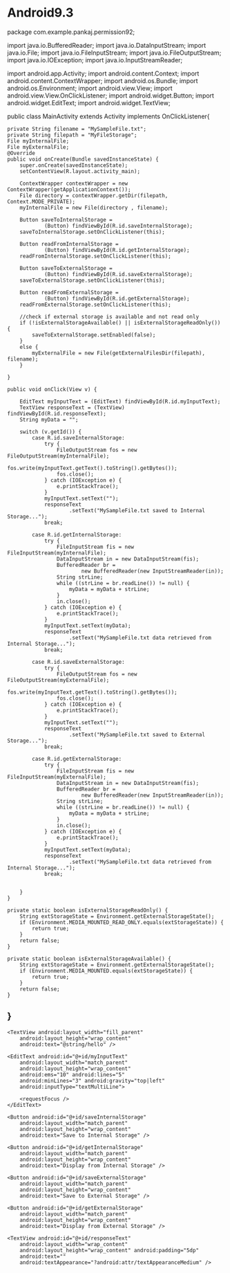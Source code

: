 # Android9.3
package com.example.pankaj.permission92;

import java.io.BufferedReader;
import java.io.DataInputStream;
import java.io.File;
import java.io.FileInputStream;
import java.io.FileOutputStream;
import java.io.IOException;
import java.io.InputStreamReader;

import android.app.Activity;
import android.content.Context;
import android.content.ContextWrapper;
import android.os.Bundle;
import android.os.Environment;
import android.view.View;
import android.view.View.OnClickListener;
import android.widget.Button;
import android.widget.EditText;
import android.widget.TextView;

public class MainActivity extends Activity implements OnClickListener{

    private String filename = "MySampleFile.txt";
    private String filepath = "MyFileStorage";
    File myInternalFile;
    File myExternalFile;
    @Override
    public void onCreate(Bundle savedInstanceState) {
        super.onCreate(savedInstanceState);
        setContentView(R.layout.activity_main);

        ContextWrapper contextWrapper = new ContextWrapper(getApplicationContext());
        File directory = contextWrapper.getDir(filepath, Context.MODE_PRIVATE);
        myInternalFile = new File(directory , filename);

        Button saveToInternalStorage =
                (Button) findViewById(R.id.saveInternalStorage);
        saveToInternalStorage.setOnClickListener(this);

        Button readFromInternalStorage =
                (Button) findViewById(R.id.getInternalStorage);
        readFromInternalStorage.setOnClickListener(this);

        Button saveToExternalStorage =
                (Button) findViewById(R.id.saveExternalStorage);
        saveToExternalStorage.setOnClickListener(this);

        Button readFromExternalStorage =
                (Button) findViewById(R.id.getExternalStorage);
        readFromExternalStorage.setOnClickListener(this);

        //check if external storage is available and not read only
        if (!isExternalStorageAvailable() || isExternalStorageReadOnly()) {
            saveToExternalStorage.setEnabled(false);
        }
        else {
            myExternalFile = new File(getExternalFilesDir(filepath), filename);
        }

    }

    public void onClick(View v) {

        EditText myInputText = (EditText) findViewById(R.id.myInputText);
        TextView responseText = (TextView) findViewById(R.id.responseText);
        String myData = "";

        switch (v.getId()) {
            case R.id.saveInternalStorage:
                try {
                    FileOutputStream fos = new FileOutputStream(myInternalFile);
                    fos.write(myInputText.getText().toString().getBytes());
                    fos.close();
                } catch (IOException e) {
                    e.printStackTrace();
                }
                myInputText.setText("");
                responseText
                        .setText("MySampleFile.txt saved to Internal Storage...");
                break;

            case R.id.getInternalStorage:
                try {
                    FileInputStream fis = new FileInputStream(myInternalFile);
                    DataInputStream in = new DataInputStream(fis);
                    BufferedReader br =
                            new BufferedReader(new InputStreamReader(in));
                    String strLine;
                    while ((strLine = br.readLine()) != null) {
                        myData = myData + strLine;
                    }
                    in.close();
                } catch (IOException e) {
                    e.printStackTrace();
                }
                myInputText.setText(myData);
                responseText
                        .setText("MySampleFile.txt data retrieved from Internal Storage...");
                break;

            case R.id.saveExternalStorage:
                try {
                    FileOutputStream fos = new FileOutputStream(myExternalFile);
                    fos.write(myInputText.getText().toString().getBytes());
                    fos.close();
                } catch (IOException e) {
                    e.printStackTrace();
                }
                myInputText.setText("");
                responseText
                        .setText("MySampleFile.txt saved to External Storage...");
                break;

            case R.id.getExternalStorage:
                try {
                    FileInputStream fis = new FileInputStream(myExternalFile);
                    DataInputStream in = new DataInputStream(fis);
                    BufferedReader br =
                            new BufferedReader(new InputStreamReader(in));
                    String strLine;
                    while ((strLine = br.readLine()) != null) {
                        myData = myData + strLine;
                    }
                    in.close();
                } catch (IOException e) {
                    e.printStackTrace();
                }
                myInputText.setText(myData);
                responseText
                        .setText("MySampleFile.txt data retrieved from Internal Storage...");
                break;


        }
    }

    private static boolean isExternalStorageReadOnly() {
        String extStorageState = Environment.getExternalStorageState();
        if (Environment.MEDIA_MOUNTED_READ_ONLY.equals(extStorageState)) {
            return true;
        }
        return false;
    }

    private static boolean isExternalStorageAvailable() {
        String extStorageState = Environment.getExternalStorageState();
        if (Environment.MEDIA_MOUNTED.equals(extStorageState)) {
            return true;
        }
        return false;
    }

}
--------
<?xml version="1.0" encoding="utf-8"?>
<LinearLayout xmlns:android="http://schemas.android.com/apk/res/android"
    android:layout_width="fill_parent" android:layout_height="fill_parent"
    android:orientation="vertical">

    <TextView android:layout_width="fill_parent"
        android:layout_height="wrap_content"
        android:text="@string/hello" />

    <EditText android:id="@+id/myInputText"
        android:layout_width="match_parent"
        android:layout_height="wrap_content"
        android:ems="10" android:lines="5"
        android:minLines="3" android:gravity="top|left"
        android:inputType="textMultiLine">

        <requestFocus />
    </EditText>

    <Button android:id="@+id/saveInternalStorage"
        android:layout_width="match_parent"
        android:layout_height="wrap_content"
        android:text="Save to Internal Storage" />

    <Button android:id="@+id/getInternalStorage"
        android:layout_width="match_parent"
        android:layout_height="wrap_content"
        android:text="Display from Internal Storage" />

    <Button android:id="@+id/saveExternalStorage"
        android:layout_width="match_parent"
        android:layout_height="wrap_content"
        android:text="Save to External Storage" />

    <Button android:id="@+id/getExternalStorage"
        android:layout_width="match_parent"
        android:layout_height="wrap_content"
        android:text="Display from External Storage" />

    <TextView android:id="@+id/responseText"
        android:layout_width="wrap_content"
        android:layout_height="wrap_content" android:padding="5dp"
        android:text=""
        android:textAppearance="?android:attr/textAppearanceMedium" />

</LinearLayout>

